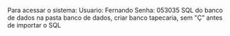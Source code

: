 Para acessar o sistema:
Usuario: Fernando
Senha: 053035
SQL do banco de dados na pasta banco de dados, criar banco tapecaria, sem "Ç" antes de importar o SQL
